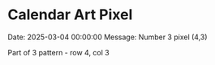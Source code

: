 # Calendar Art Pixel

Date: 2025-03-04 00:00:00
Message: Number 3 pixel (4,3)

Part of 3 pattern - row 4, col 3
